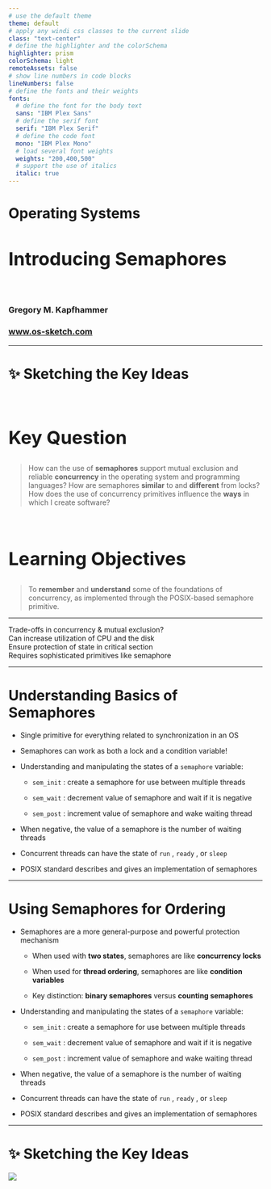 ```yaml
---
# use the default theme
theme: default
# apply any windi css classes to the current slide
class: "text-center"
# define the highlighter and the colorSchema
highlighter: prism
colorSchema: light
remoteAssets: false
# show line numbers in code blocks
lineNumbers: false
# define the fonts and their weights
fonts:
  # define the font for the body text
  sans: "IBM Plex Sans"
  # define the serif font
  serif: "IBM Plex Serif"
  # define the code font
  mono: "IBM Plex Mono"
  # load several font weights
  weights: "200,400,500"
  # support the use of italics
  italic: true
---
```


[//]: # "Slide Start {{{"

# Operating Systems

## Introducing Semaphores

<div class="container my-5">
  &nbsp;
</div>

### Gregory M. Kapfhammer

### www.os-sketch.com

[//]: # "Slide End }}}"

---

[//]: # "Slide Start {{{"

# ✨ Sketching the Key Ideas

<style>
  h1 {
    @apply mb-0 -mt-1;
  }
  h2 {
    font-size: 36px;
    @apply text-red-600 mb-4;
  }
</style>

<br>

<div v-click>

## Key Question

> How can the use of **semaphores** support mutual exclusion and reliable
> **concurrency** in the operating system and programming languages? How are
> semaphores **similar** to and **different** from locks? How does the use of
> concurrency primitives influence the **ways** in which I create software?

</div>

<br>

<div v-click>

## Learning Objectives

> To **remember** and **understand** some of the foundations of concurrency,
> as implemented through the POSIX-based semaphore primitive.

</div>

[//]: # "Slide End }}}"

---

[//]: # "Slide Start {{{"

<div class="flex row">

<div class="text-7xl text-red-600 font-bold mt-5 ml-4 mb-4">
Trade-offs in concurrency & mutual exclusion?
</div>

</div>

<div v-click>

<div class="flex row">

<mdi-diamond class="text-6xl ml-8 mt-6 text-blue-600" />

<div class="text-3xl font-bold mt-10 ml-4">
Can increase utilization of CPU and the disk
</div>

</div>

</div>

<div v-click>

<div class="flex row">

<mdi-diamond class="text-6xl ml-8 mt-6 text-blue-600" />

<div class="text-3xl font-bold mt-10 ml-4">
Ensure protection of state in critical section
</div>

</div>

</div>

<div v-click>

<div class="flex row">

<mdi-diamond class="text-6xl ml-8 mt-6 text-blue-600" />

<div class="text-3xl font-bold mt-10 ml-4">
Requires sophisticated primitives like semaphore
</div>

</div>

</div>

[//]: # "Slide End }}}"

---

[//]: # "Slide Start {{{"

# Understanding Basics of Semaphores

<v-clicks>

- Single primitive for everything related to synchronization in an OS

- Semaphores can work as both a lock and a condition variable!

- Understanding and manipulating the states of a `semaphore` variable:

  - `sem_init` : create a semaphore for use between multiple threads

  - `sem_wait` : decrement value of semaphore and wait if it is negative

  - `sem_post` : increment value of semaphore and wake waiting thread

- When negative, the value of a semaphore is the number of waiting threads

- Concurrent threads can have the state of `run` , `ready` , or `sleep`

- POSIX standard describes and gives an implementation of semaphores

</v-clicks>

[//]: # "Slide End }}}"

---

[//]: # "Slide Start {{{"

# Using Semaphores for Ordering

<v-clicks>

- Semaphores are a more general-purpose and powerful protection mechanism

  - When used with **two states**, semaphores are like **concurrency locks**

  - When used for **thread ordering**, semaphores are like **condition variables**

  - Key distinction: **binary semaphores** versus **counting semaphores**

- Understanding and manipulating the states of a `semaphore` variable:

  - `sem_init` : create a semaphore for use between multiple threads

  - `sem_wait` : decrement value of semaphore and wait if it is negative

  - `sem_post` : increment value of semaphore and wake waiting thread

- When negative, the value of a semaphore is the number of waiting threads

- Concurrent threads can have the state of `run` , `ready` , or `sleep`

- POSIX standard describes and gives an implementation of semaphores

</v-clicks>

[//]: # "Slide End }}}"

---

[//]: # "Slide Start {{{"

# ✨ Sketching the Key Ideas

<img src="/os-sketch-semaphores-introduction.svg" class="ml-5 mt-8 h-105" />

[//]: # "Slide End }}}"
